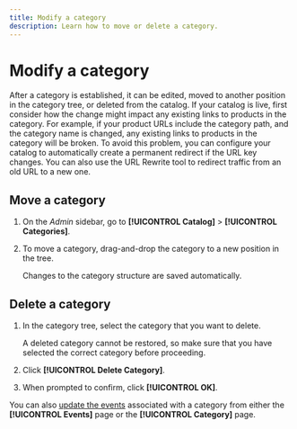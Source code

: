 ```yaml
---
title: Modify a category
description: Learn how to move or delete a category.
---
```

# Modify a category

After a category is established, it can be edited, moved to another position in the category tree, or deleted from the catalog. If your catalog is live, first consider how the change might impact any existing links to products in the category. For example, if your product URLs include the category path, and the category name is changed, any existing links to products in the category will be broken. To avoid this problem, you can configure your catalog to automatically create a permanent redirect if the URL key changes. You can also use the URL Rewrite tool to redirect traffic from an old URL to a new one.

## Move a category

1. On the _Admin_ sidebar, go to **[!UICONTROL Catalog]** > **[!UICONTROL Categories]**.

1. To move a category, drag-and-drop the category to a new position in the tree.

   Changes to the category structure are saved automatically.

## Delete a category

1. In the category tree, select the category that you want to delete.

   A deleted category cannot be restored, so make sure that you have selected the correct category before proceeding.

1. Click **[!UICONTROL Delete Category]**.

1. When prompted to confirm, click **[!UICONTROL OK]**.

You can also [update the events](https://docs.magento.com/user-guide/marketing/event-update.html) associated with a category from either the **[!UICONTROL Events]** page or the **[!UICONTROL Category]** page.
